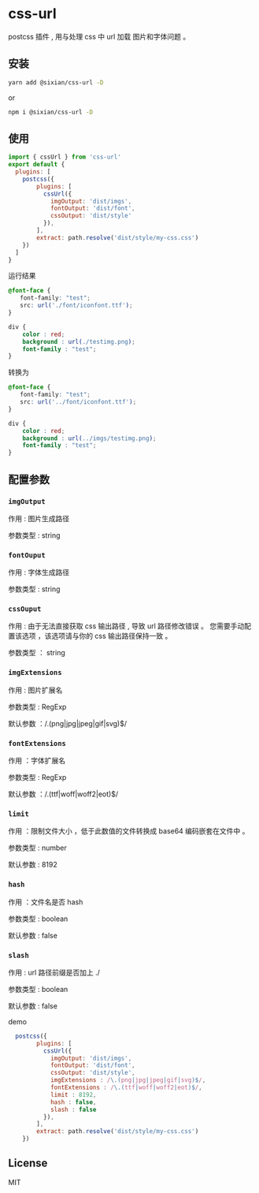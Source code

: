 # css-url
postcss 插件 , 用与处理 css 中 url 加载 图片和字体问题 。

## 安装

```sh
yarn add @sixian/css-url -D
```

or

```sh
npm i @sixian/css-url -D
```

## 使用

```js
import { cssUrl } from 'css-url'
export default {
  plugins: [
    postcss({
        plugins: [
          cssUrl({
            imgOutput: 'dist/imgs',
            fontOutput: 'dist/font',
            cssOutput: 'dist/style'
          }),
        ],
        extract: path.resolve('dist/style/my-css.css')  
    })
  ]
}
```

运行结果

```css
@font-face {
　　font-family: "test";
　　src: url('./font/iconfont.ttf');
}

div {
    color : red;
    background : url(./testimg.png);
    font-family : "test";
}
```

转换为

```css
@font-face {
　　font-family: "test";
　　src: url('../font/iconfont.ttf');
}

div {
    color : red;
    background : url(../imgs/testimg.png);
    font-family : "test";
}
```

## 配置参数

### `imgOutput`

作用 : 图片生成路径

参数类型 : string  

### `fontOuput`

作用 : 字体生成路径

参数类型 : string  

### `cssOuput`

作用 :  由于无法直接获取 css 输出路径 , 导致 url 路径修改错误 。 您需要手动配置该选项 ，该选项请与你的 css 输出路径保持一致 。

参数类型 ： string 

### `imgExtensions`

作用 : 图片扩展名

参数类型 : RegExp

默认参数 ：/\.(png|jpg|jpeg|gif|svg)$/

### `fontExtensions`

作用 ：字体扩展名

参数类型 : RegExp

默认参数 ：/\.(ttf|woff|woff2|eot)$/

### `limit`

作用 ：限制文件大小 ，低于此数值的文件转换成 base64 编码嵌套在文件中 。

参数类型 : number 

默认参数 : 8192 

### `hash`

作用 ：文件名是否 hash 

参数类型 : boolean

默认参数 : false

### `slash`

作用 : url 路径前缀是否加上 ./ 

参数类型 : boolean

默认参数 : false



demo 

```js
  postcss({
        plugins: [
          cssUrl({
            imgOutput: 'dist/imgs',
            fontOutput: 'dist/font',
            cssOutput: 'dist/style',
            imgExtensions : /\.(png|jpg|jpeg|gif|svg)$/,
            fontExtensions : /\.(ttf|woff|woff2|eot)$/,
            limit : 8192,
            hash : false,
            slash : false
          }),
        ],
        extract: path.resolve('dist/style/my-css.css') 
    })
```



## License

MIT







